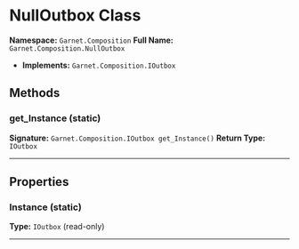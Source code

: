 # NullOutbox Class

**Namespace:** `Garnet.Composition`
**Full Name:** `Garnet.Composition.NullOutbox`
- **Implements:** `Garnet.Composition.IOutbox`

## Methods

### get_Instance (static)

**Signature:** `Garnet.Composition.IOutbox get_Instance()`
**Return Type:** `IOutbox`

---

## Properties

### Instance (static)

**Type:** `IOutbox` (read-only)

---